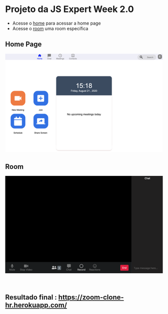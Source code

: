 # Projeto da JS Expert Week 2.0

- Acesse o [home](./pages/home/index.html) para acessar a home page
- Acesse o [room](./page/room/index.html) uma room específica

## Home Page

![home page](.github/images/home.png)

## Room

![room](.github/images/room.png)

<br>

## Resultado final : https://zoom-clone-hr.herokuapp.com/
